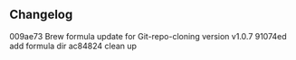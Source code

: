 

## Changelog

009ae73 Brew formula update for Git-repo-cloning version v1.0.7
91074ed add formula dir
ac84824 clean up

